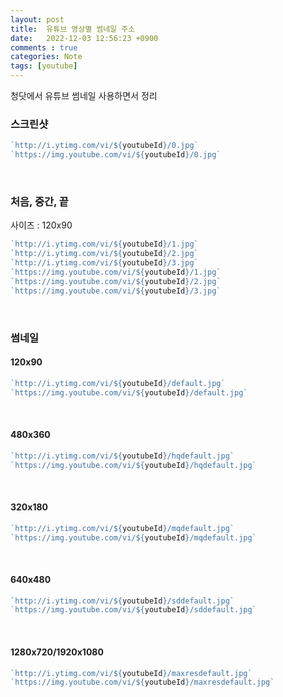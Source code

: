 ```yaml
---
layout: post
title:  유튜브 영상별 썸네일 주소
date:   2022-12-03 12:56:23 +0900
comments : true
categories: Note
tags: [youtube]
---
```


청닷에서 유튜브 썸네일 사용하면서 정리

### 스크린샷

```javascript
`http://i.ytimg.com/vi/${youtubeId}/0.jpg`
`https://img.youtube.com/vi/${youtubeId}/0.jpg`
```

<br>

### 처음, 중간, 끝

사이즈 : 120x90

```javascript
`http://i.ytimg.com/vi/${youtubeId}/1.jpg`
`http://i.ytimg.com/vi/${youtubeId}/2.jpg`
`http://i.ytimg.com/vi/${youtubeId}/3.jpg`
`https://img.youtube.com/vi/${youtubeId}/1.jpg`
`https://img.youtube.com/vi/${youtubeId}/2.jpg`
`https://img.youtube.com/vi/${youtubeId}/3.jpg`
```

<br>

### 썸네일

#### 120x90

```javascript
`http://i.ytimg.com/vi/${youtubeId}/default.jpg`
`https://img.youtube.com/vi/${youtubeId}/default.jpg`
```

<br>

#### 480x360

```javascript
`http://i.ytimg.com/vi/${youtubeId}/hqdefault.jpg`
`https://img.youtube.com/vi/${youtubeId}/hqdefault.jpg`
```

<br>

#### 320x180

```javascript
`http://i.ytimg.com/vi/${youtubeId}/mqdefault.jpg`
`https://img.youtube.com/vi/${youtubeId}/mqdefault.jpg`
```

<br>

#### 640x480

```javascript
`http://i.ytimg.com/vi/${youtubeId}/sddefault.jpg`
`https://img.youtube.com/vi/${youtubeId}/sddefault.jpg`
```

<br>

#### 1280x720/1920x1080

```javascript
`http://i.ytimg.com/vi/${youtubeId}/maxresdefault.jpg`
`https://img.youtube.com/vi/${youtubeId}/maxresdefault.jpg`
```

<br>
